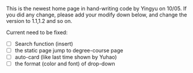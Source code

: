 This is the newest home page in hand-writing code by Yingyu on 10/05. If you did any change, please add your modify down below, and change the version to 1.1,1.2 and so on.

Current need to be fixed:
- [ ] Search function (insert)
- [ ]  the static page jump to degree-course page
- [ ]  auto-card (like last time shown by Yuhao)
- [ ]  the format (color and font) of drop-down
